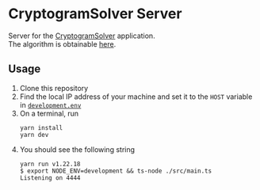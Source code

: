 # CryptogramSolver Server

Server for the [CryptogramSolver](https://github.com/SimonRobs/CryptogramSolver_Client) application.  
The algorithm is obtainable [here](https://github.com/SimonRobs/CryptogramSolver_Algorithm).

## Usage

1. Clone this repository
2. Find the local IP address of your machine and set it to the `HOST` variable in [`development.env`](./development.env)
3. On a terminal, run
    ```
    yarn install
    yarn dev
    ```
4. You should see the following string
    ```
    yarn run v1.22.18
    $ export NODE_ENV=development && ts-node ./src/main.ts
    Listening on 4444
    ```
